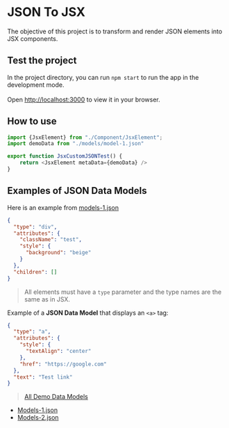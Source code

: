 # JSON To JSX

The objective of this project is to transform and render JSON elements into JSX components.

## Test the project

In the project directory, you can run `npm start` to run the app in the development mode.\
\
Open [http://localhost:3000](http://localhost:3000) to view it in your browser.

## How to use

```javascript
import {JsxElement} from "./Component/JsxElement";
import demoData from "./models/model-1.json"

export function JsxCustomJSONTest() {
    return <JsxElement metaData={demoData} />
}
```
## Examples of JSON Data Models

Here is an example from [models-1.json](src/models/model-1.json)

```json
{
  "type": "div",
  "attributes": {
    "className": "test",
    "style": {
      "background": "beige"
    }
  },
  "children": []
}
```

> All elements must have a `type` parameter and the type names are the same as in JSX.

Example of a **JSON Data Model** that displays an `<a>` tag:

```json
{
  "type": "a",
  "attributes": {
    "style": {
      "textAlign": "center"
    },
    "href": "https://google.com"
  },
  "text": "Test link"
}
```

> [All Demo Data Models](https://github.com/achillebourgault/json-to-jsx/tree/main/src/models)
- [Models-1.json](src/models/model-1.json)
- [Models-2.json](src/models/model-2.json)
